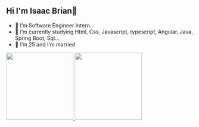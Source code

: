 ## Hi I'm Isaac Brian👋

- 🔭 I’m Software Engineer Intern...
- 🌱 I’m currently studying Html, Css, Javascript, typescript, Angular, Java, Spring Boot, Sql...
- 👯 I’m 25 and I'm married

<div>
  <a href="https://beacons.ai/Isaacbrian21">
   <img height="180em" src="https://github-readme-stats.vercel.app/api?username=isaacbrian21&show_icons=true&theme=dark&include_all_commits=true&count_private=true"/>
   <img height="180em" src="https://github-readme-stats.vercel.app/api/top-langs/?username=isaacbrian21&layout=compact&langs_count=16&theme=dark"/>
</div>
